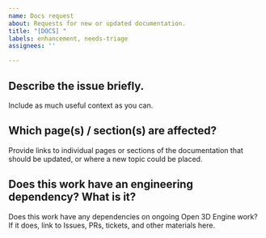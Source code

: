 ```yaml
---
name: Docs request
about: Requests for new or updated documentation.
title: "[DOCS] "
labels: enhancement, needs-triage
assignees: ''

---
```


## Describe the issue briefly.

Include as much useful context as you can.

## Which page(s) / section(s) are affected?

Provide links to individual pages or sections of the documentation that should be updated, or where a new topic could be placed.

## Does this work have an engineering dependency? What is it?

Does this work have any dependencies on ongoing Open 3D Engine work? If it does, link to Issues, PRs, tickets, and other materials here.
